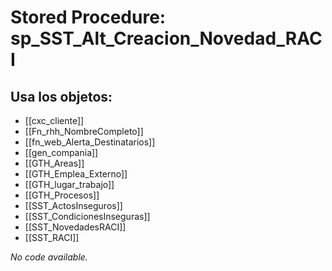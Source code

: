 # Stored Procedure: sp_SST_Alt_Creacion_Novedad_RACI

## Usa los objetos:
- [[cxc_cliente]]
- [[Fn_rhh_NombreCompleto]]
- [[fn_web_Alerta_Destinatarios]]
- [[gen_compania]]
- [[GTH_Areas]]
- [[GTH_Emplea_Externo]]
- [[GTH_lugar_trabajo]]
- [[GTH_Procesos]]
- [[SST_ActosInseguros]]
- [[SST_CondicionesInseguras]]
- [[SST_NovedadesRACI]]
- [[SST_RACI]]

*No code available.*
